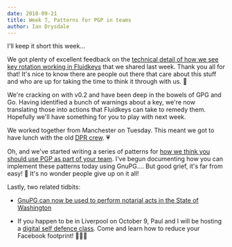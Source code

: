```yaml
---
date: 2018-09-21
title: Week 7, Patterns for PGP in teams
author: Ian Drysdale
---
```


I'll keep it short this week...

We got plenty of excellent feedback on the [technical detail of how we see key rotation working in Fluidkeys](/blog/week-6) that we shared last week. Thank you all for that! It's nice to know there are people out there that care about this stuff and who are up for taking the time to think it through with us. 🙏

We're cracking on with v0.2 and have been deep in the bowels of GPG and Go. Having identified a bunch of warnings about a key, we're now translating those into actions that Fluidkeys can take to remedy them. Hopefully we'll have something for you to play with next week.

We worked together from Manchester on Tuesday. This meant we got to have lunch with the old [DPR crew](http://dpr.coop.co.uk). 💗

Oh, and we've started writing a series of patterns for [how we think you should use PGP as part of your team](https://docs.google.com/document/d/1suiNvAHVyI0fDBUd_Z6oFwrh5PrbcrhIt9zFb4KcHuA). I've begun documenting how you can implement these patterns today  using GnuPG.... But good grief, it's far from easy! 🤢  It's no wonder people give up on it all!

Lastly, two related tidbits:

* [GnuPG can now be used to perform notarial acts in the State of Washington](https://lists.gnupg.org/pipermail/gnupg-users/2018-September/060987.html)

* If you happen to be in Liverpool on October 9, Paul and I will be hosting a [digital self defence class](https://www.eventbrite.co.uk/e/digital-self-defence-reduce-your-facebook-footprint-tickets-50366286920). Come and learn how to reduce your Facebook footprint! 🙅🏽‍♀️
